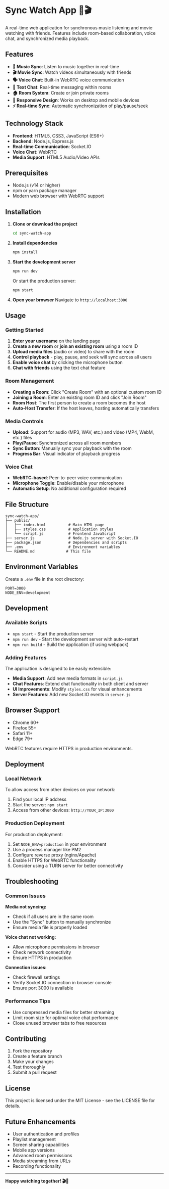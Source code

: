 # Sync Watch App 🎵🎬

A real-time web application for synchronous music listening and movie watching with friends. Features include room-based collaboration, voice chat, and synchronized media playback.

## Features

- **🎵 Music Sync**: Listen to music together in real-time
- **🎬 Movie Sync**: Watch videos simultaneously with friends
- **🗣️ Voice Chat**: Built-in WebRTC voice communication
- **💬 Text Chat**: Real-time messaging within rooms
- **🏠 Room System**: Create or join private rooms
- **📱 Responsive Design**: Works on desktop and mobile devices
- **⚡ Real-time Sync**: Automatic synchronization of play/pause/seek

## Technology Stack

- **Frontend**: HTML5, CSS3, JavaScript (ES6+)
- **Backend**: Node.js, Express.js
- **Real-time Communication**: Socket.IO
- **Voice Chat**: WebRTC
- **Media Support**: HTML5 Audio/Video APIs

## Prerequisites

- Node.js (v14 or higher)
- npm or yarn package manager
- Modern web browser with WebRTC support

## Installation

1. **Clone or download the project**
   ```bash
   cd sync-watch-app
   ```

2. **Install dependencies**
   ```bash
   npm install
   ```

3. **Start the development server**
   ```bash
   npm run dev
   ```
   
   Or start the production server:
   ```bash
   npm start
   ```

4. **Open your browser**
   Navigate to `http://localhost:3000`

## Usage

### Getting Started

1. **Enter your username** on the landing page
2. **Create a new room** or **join an existing room** using a room ID
3. **Upload media files** (audio or video) to share with the room
4. **Control playback** - play, pause, and seek will sync across all users
5. **Enable voice chat** by clicking the microphone button
6. **Chat with friends** using the text chat feature

### Room Management

- **Creating a Room**: Click "Create Room" with an optional custom room ID
- **Joining a Room**: Enter an existing room ID and click "Join Room"  
- **Room Host**: The first person to create a room becomes the host
- **Auto-Host Transfer**: If the host leaves, hosting automatically transfers

### Media Controls

- **Upload**: Support for audio (MP3, WAV, etc.) and video (MP4, WebM, etc.) files
- **Play/Pause**: Synchronized across all room members
- **Sync Button**: Manually sync your playback with the room
- **Progress Bar**: Visual indicator of playback progress

### Voice Chat

- **WebRTC-based**: Peer-to-peer voice communication
- **Microphone Toggle**: Enable/disable your microphone
- **Automatic Setup**: No additional configuration required

## File Structure

```
sync-watch-app/
├── public/
│   ├── index.html          # Main HTML page
│   ├── styles.css          # Application styles
│   └── script.js           # Frontend JavaScript
├── server.js               # Node.js server with Socket.IO
├── package.json            # Dependencies and scripts
├── .env                    # Environment variables
└── README.md              # This file
```

## Environment Variables

Create a `.env` file in the root directory:

```env
PORT=3000
NODE_ENV=development
```

## Development

### Available Scripts

- `npm start` - Start the production server
- `npm run dev` - Start the development server with auto-restart
- `npm run build` - Build the application (if using webpack)

### Adding Features

The application is designed to be easily extensible:

- **Media Support**: Add new media formats in `script.js`
- **Chat Features**: Extend chat functionality in both client and server
- **UI Improvements**: Modify `styles.css` for visual enhancements
- **Server Features**: Add new Socket.IO events in `server.js`

## Browser Support

- Chrome 60+
- Firefox 55+
- Safari 11+
- Edge 79+

WebRTC features require HTTPS in production environments.

## Deployment

### Local Network

To allow access from other devices on your network:

1. Find your local IP address
2. Start the server: `npm start`
3. Access from other devices: `http://YOUR_IP:3000`

### Production Deployment

For production deployment:

1. Set `NODE_ENV=production` in your environment
2. Use a process manager like PM2
3. Configure reverse proxy (nginx/Apache)
4. Enable HTTPS for WebRTC functionality
5. Consider using a TURN server for better connectivity

## Troubleshooting

### Common Issues

**Media not syncing:**
- Check if all users are in the same room
- Use the "Sync" button to manually synchronize
- Ensure media file is properly loaded

**Voice chat not working:**
- Allow microphone permissions in browser
- Check network connectivity
- Ensure HTTPS in production

**Connection issues:**
- Check firewall settings
- Verify Socket.IO connection in browser console
- Ensure port 3000 is available

### Performance Tips

- Use compressed media files for better streaming
- Limit room size for optimal voice chat performance
- Close unused browser tabs to free resources

## Contributing

1. Fork the repository
2. Create a feature branch
3. Make your changes
4. Test thoroughly
5. Submit a pull request

## License

This project is licensed under the MIT License - see the LICENSE file for details.

## Future Enhancements

- User authentication and profiles
- Playlist management
- Screen sharing capabilities
- Mobile app versions
- Advanced room permissions
- Media streaming from URLs
- Recording functionality

---

**Happy watching together! 🎬🍿**
